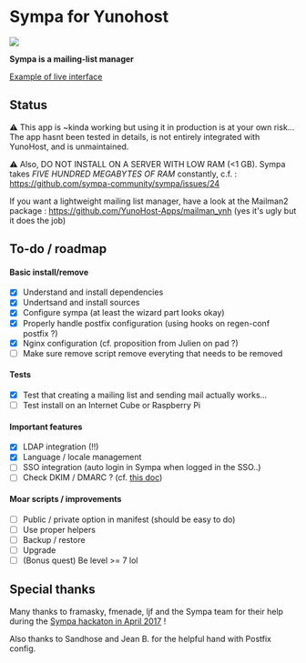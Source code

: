 # Sympa for Yunohost

![](http://www.sympa.org/_media/logo_sympa.png)

**Sympa is a mailing-list manager**

[Example of live interface](https://listes.renater.fr/sympa/info/noustestons)



## Status

:warning: This app is ~kinda working but using it in production is at your own risk... The app hasnt been tested in details, is not entirely integrated with YunoHost, and is unmaintained.

:warning: Also, DO NOT INSTALL ON A SERVER WITH LOW RAM (<1 GB). Sympa takes *FIVE HUNDRED MEGABYTES OF RAM* constantly, c.f. : https://github.com/sympa-community/sympa/issues/24

If you want a lightweight mailing list manager, have a look at the Mailman2 package : https://github.com/YunoHost-Apps/mailman_ynh (yes it's ugly but it does the job)

## To-do / roadmap

#### Basic install/remove

- [X] Understand and install dependencies
- [X] Undertsand and install sources 
- [X] Configure sympa (at least the wizard part looks okay)
- [X] Properly handle postfix configuration (using hooks on regen-conf postfix ?)
- [X] Nginx configuration (cf. proposition from Julien on pad ?)
- [ ] Make sure remove script remove everyting that needs to be removed

#### Tests

- [X] Test that creating a mailing list and sending mail actually works...
- [ ] Test install on an Internet Cube or Raspberry Pi

#### Important features

- [X] LDAP integration (!!)
- [X] Language / locale management
- [ ] SSO integration (auto login in Sympa when logged in the SSO..)
- [ ] Check DKIM / DMARC ? (cf. [this doc](https://www.sympa.org/doc/formation/sympa_avance))

#### Moar scripts / improvements

- [ ] Public / private option in manifest (should be easy to do)
- [ ] Use proper helpers
- [ ] Backup / restore
- [ ] Upgrade
- [ ] (Bonus quest) Be level >= 7 lol

## Special thanks

Many thanks to framasky, fmenade, ljf and the Sympa team for their help during the [Sympa hackaton in April 2017](https://framablog.org/2017/03/30/un-hackathon-pour-sympa/) !

Also thanks to Sandhose and Jean B. for the helpful hand with Postfix config.
